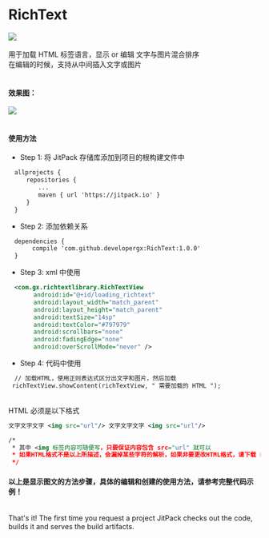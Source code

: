 # RichText
[![](https://jitpack.io/v/developergx/RichText.svg)](https://jitpack.io/#developergx/RichText)<br><br>
用于加载 HTML 标签语言，显示 or 编辑 文字与图片混合排序<br>
在编辑的时候，支持从中间插入文字或图片<br><br>
#### 效果图：
![](https://github.com/developergx/RichText/blob/master/preview.gif)<br><br>
#### 使用方法
* Step 1: 将 JitPack 存储库添加到项目的根构建文件中<br>
 ```xml
　allprojects {
　　　repositories {
　　　　　...
　　　　　maven { url 'https://jitpack.io' }
　　　}
　}
  ```
* Step 2: 添加依赖关系
 ```xml
　dependencies {
　　　　compile 'com.github.developergx:RichText:1.0.0'
　}
  ```
* Step 3: xml 中使用
 ```xml
　<com.gx.richtextlibrary.RichTextView
        android:id="@+id/loading_richtext"
        android:layout_width="match_parent"
        android:layout_height="match_parent"
        android:textSize="14sp"
        android:textColor="#797979"
        android:scrollbars="none"
        android:fadingEdge="none"
        android:overScrollMode="never" />
  ```
* Step 4: 代码中使用
 ```xml
　// 加载HTML，使用正则表达式区分出文字和图片，然后加载
  richTextView.showContent(richTextView, " 需要加载的 HTML ");
  ```
  <br>
HTML 必须是以下格式<br>
 ```xml
 文字文字文字 <img src="url"/> 文字文字文字 <img src="url"/>

 /*
  * 其中 <img 标签内容可随便写，只要保证内容包含 src="url" 就可以
  * 如果HTML格式不是以上所描述，会漏掉某些字符的解析，如果非要更改HTML格式，请下载 Library 之后自行修改正则表达式
  */
 ```
#### 以上是显示图文的方法步骤，具体的编辑和创建的使用方法，请参考完整代码示例！<br><br>
That's it! The first time you request a project JitPack checks out the code, builds it and serves the build artifacts.<br>
